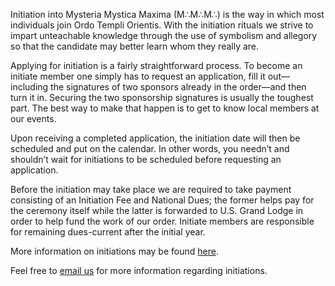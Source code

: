 <p>Initiation into Mysteria Mystica Maxima <span>(M&there4;M&there4;M&there4;)</span> is the way in which most individuals join Ordo Templi Orientis. With the initiation rituals we strive to impart unteachable knowledge through the use of symbolism and allegory so that the candidate may better learn whom they really are.</p>
<p>Applying for initiation is a fairly straightforward process.  To become an initiate member one simply has to request an application, fill it out&mdash;including the signatures of two sponsors already in the order&mdash;and then turn it in. Securing the two sponsorship signatures is usually the toughest part.  The best way to make that happen is to get to know local members at our events.</p>
<p>Upon receiving a completed application, the initiation date will then be scheduled and put on the calendar.  In other words, you needn’t and shouldn’t wait for initiations to be scheduled before requesting an application.</p>
<p>Before the initiation may take place we are required to take payment consisting of an Initiation Fee and National Dues; the former helps pay for the ceremony itself while the latter is forwarded to U.S. Grand Lodge in order to help fund the work of our order. Initiate members are responsible for remaining dues-current after the initial year.</p>
<p>More information on initiations may be found <a href="http://oto-usa.org/oto/initiation/" target="_blank">here</a>.</p>
<p>Feel free to <a href="mailto:initiations@cruxansata-oto.org">email us</a> for more information regarding initiations.</p><br><br><br>
